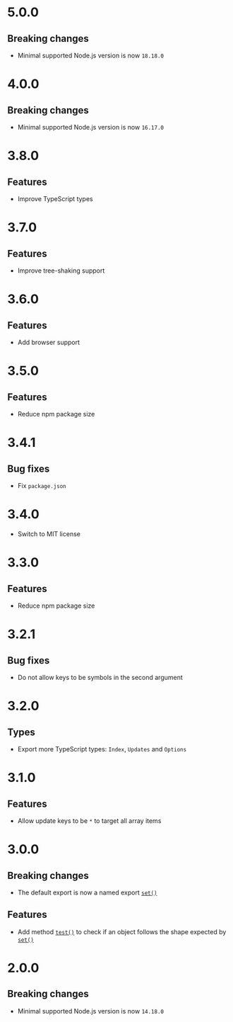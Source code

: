 # 5.0.0

## Breaking changes

- Minimal supported Node.js version is now `18.18.0`

# 4.0.0

## Breaking changes

- Minimal supported Node.js version is now `16.17.0`

# 3.8.0

## Features

- Improve TypeScript types

# 3.7.0

## Features

- Improve tree-shaking support

# 3.6.0

## Features

- Add browser support

# 3.5.0

## Features

- Reduce npm package size

# 3.4.1

## Bug fixes

- Fix `package.json`

# 3.4.0

- Switch to MIT license

# 3.3.0

## Features

- Reduce npm package size

# 3.2.1

## Bug fixes

- Do not allow keys to be symbols in the second argument

# 3.2.0

## Types

- Export more TypeScript types: `Index`, `Updates` and `Options`

# 3.1.0

## Features

- Allow update keys to be `*` to target all array items

# 3.0.0

## Breaking changes

- The default export is now a named export
  [`set()`](README.md#setarray-updates-options)

## Features

- Add method [`test()`](README.md#testupdates) to check if an object follows the
  shape expected by [`set()`](README.md#setarray-updates-options)

# 2.0.0

## Breaking changes

- Minimal supported Node.js version is now `14.18.0`
